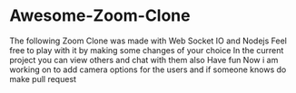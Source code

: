 # Awesome-Zoom-Clone
The following Zoom Clone was made with Web Socket IO and Nodejs
Feel free to play with it by making some changes of your choice
In the current project you can view others and chat with them also
Have fun
Now i am working on to add camera options for the users and if someone knows do make pull request

